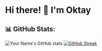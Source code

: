 # Hi there! 👋 I'm Oktay

## 📊 GitHub Stats:
![Your Name's GitHub stats](https://github-readme-stats-chi-eight-36.vercel.app/api?username=oktant&count_private=true&show_icons=true&theme=chartreuse-dark)
[![GitHub Streak](http://github-readme-streak-stats.herokuapp.com?user=oktant&theme=chartreuse-dark&background=000000&count_private=true)](https://git.io/streak-stats)

